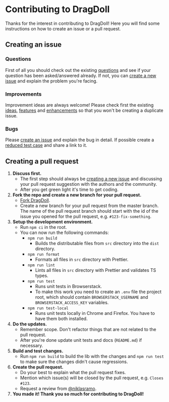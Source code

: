 # Contributing to DragDoll

Thanks for the interest in contributing to DragDoll! Here you will find some instructions on how to create an issue or a pull request.

## Creating an issue

### Questions

First of all you should check out the existing [questions](https://github.com/niklasramo/dragdoll/issues?q=label%3Aquestion%20) and see if your question has been asked/answered already. If not, you can [create a new issue](https://github.com/niklasramo/dragdoll/issues/new) and explain the problem you're facing.

### Improvements

Improvement ideas are always welcome! Please check first the existing [ideas](https://github.com/niklasramo/dragdoll/issues?utf8=%E2%9C%93&q=label%3Aidea), [features](https://github.com/niklasramo/dragdoll/issues?q=label%3Afeature) and [enhancements](https://github.com/niklasramo/dragdoll/issues?q=label%3Aenhancement) so that you won't be creating a duplicate issue.

### Bugs

Please [create an issue](https://github.com/niklasramo/dragdoll/issues/new) and explain the bug in detail. If possible create a [reduced test case](https://css-tricks.com/reduced-test-cases/) and share a link to it.

## Creating a pull request

1. **Discuss first.**
   - The first step should always be [creating a new issue](https://github.com/niklasramo/dragdoll/issues/new) and discussing your pull request suggestion with the authors and the community.
   - After you get green light it's time to get coding.
2. **Fork the repo and create a new branch for your pull request.**
   - [Fork DragDoll](https://github.com/niklasramo/dragdoll#fork-destination-box).
   - Create a new branch for your pull request from the master branch. The name of the pull request branch should start with the id of the issue you opened for the pull request, e.g. `#123-fix-something`.
3. **Setup the development environment.**
   - Run `npm ci` in the root.
   - You can now run the following commands:
     - `npm run build`
       - Builds the distributable files from `src` directory into the `dist` directory.
     - `npm run format`
       - Formats all files in `src` directory with Prettier.
     - `npm run lint`
       - Lints all files in `src` directory with Prettier and validates TS types.
     - `npm run test`
       - Runs unit tests in Browserstack.
       - To make this work you need to create an `.env` file the project root, which should contain `BROWSERSTACK_USERNAME` and `BROWSERSTACK_ACCESS_KEY` variables.
     - `npm run test-local`
       - Runs unit tests locally in Chrome and Firefox. You have to have them both installed.
4. **Do the updates.**
   - Remember scope. Don't refactor things that are not related to the pull request.
   - After you're done update unit tests and docs (`README.md`) if necessary.
5. **Build and test changes.**
   - Run `npm run build` to build the lib with the changes and `npm run test` to make sure the changes didn't cause regressions.
6. **Create the pull request.**
   - Do your best to explain what the pull request fixes.
   - Mention which issue(s) will be closed by the pull request, e.g. `Closes #123`.
   - Request a review from [@niklasramo](https://github.com/niklasramo).
7. **You made it! Thank you so much for contributing to DragDoll!**
